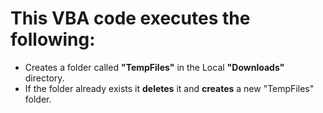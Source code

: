 # This VBA code executes the following:
* Creates a folder called **"TempFiles"** in the Local **"Downloads"** directory.
* If the folder already exists it **deletes** it and **creates** a new "TempFiles" folder.
